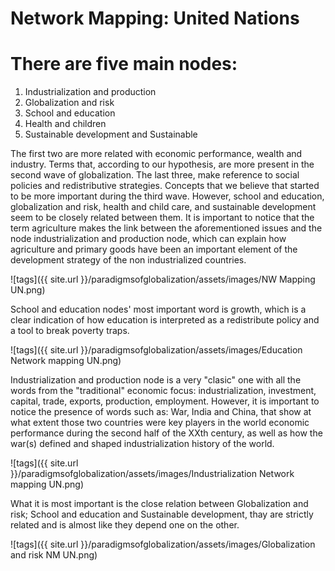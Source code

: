 # Network Mapping: United Nations 

# There are five main nodes:
1. Industrialization and production
2. Globalization and risk
3. School and education
4. Health and children
5. Sustainable development and  Sustainable

The first two are more related with economic performance, wealth and industry. Terms that, according to our hypothesis, are more present in the second wave of globalization. 
The last three, make reference to social policies and redistributive strategies. Concepts that we believe that started to be more important during the third wave. 
However, school and education, globalization and risk, health and child care, and sustainable development seem to be closely related between them. It is important to notice that the term agriculture makes the link between the aforementioned issues and the node industrialization and production node, which can explain how agriculture and primary goods have been an important element of the development strategy of the non industrialized countries. 

![tags]({{ site.url }}/paradigmsofglobalization/assets/images/NW Mapping UN.png)

School and education nodes' most important word is growth, which is a clear indication of how education is interpreted as a redistribute policy and a tool to break poverty traps. 

![tags]({{ site.url }}/paradigmsofglobalization/assets/images/Education Network mapping UN.png)

Industrialization and production node is a very "clasic" one with all the words from the "traditional" economic focus: industrialization, investment, capital, trade, exports, production, employment. However, it is important to notice the presence of words such as: War, India and China, that show at what extent those two countries were key players in the world economic performance during the second half of the XXth century, as well as how the war(s) defined and shaped industrialization history of the world. 

![tags]({{ site.url }}/paradigmsofglobalization/assets/images/Industrialization Network mapping UN.png)

What it is most important is the close relation between Globalization and risk; School and education and Sustainable development, thay are strictly related and is almost like they depend one on the other.

![tags]({{ site.url }}/paradigmsofglobalization/assets/images/Globalization and risk NM UN.png)

